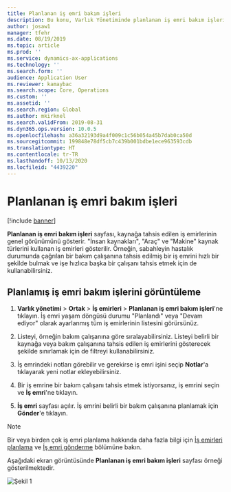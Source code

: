 ```yaml
---
title: Planlanan iş emri bakım işleri
description: Bu konu, Varlık Yönetiminde planlanan iş emri bakım işlerini açıklamaktadır.
author: josaw1
manager: tfehr
ms.date: 08/19/2019
ms.topic: article
ms.prod: ''
ms.service: dynamics-ax-applications
ms.technology: ''
ms.search.form: ''
audience: Application User
ms.reviewer: kamaybac
ms.search.scope: Core, Operations
ms.custom: ''
ms.assetid: ''
ms.search.region: Global
ms.author: mkirknel
ms.search.validFrom: 2019-08-31
ms.dyn365.ops.version: 10.0.5
ms.openlocfilehash: a36a32193d9a4f009c1c56b054a45b7dab0ca50d
ms.sourcegitcommit: 199848e78df5cb7c439b001bdbe1ece963593cdb
ms.translationtype: HT
ms.contentlocale: tr-TR
ms.lasthandoff: 10/13/2020
ms.locfileid: "4439220"
---
```

# <a name="scheduled-work-order-maintenance-jobs"></a>Planlanan iş emri bakım işleri

[!include [banner](../../includes/banner.md)]

 

**Planlanan iş emri bakım işleri** sayfası, kaynağa tahsis edilen iş emirlerinin genel görünümünü gösterir. "İnsan kaynakları", "Araç" ve "Makine" kaynak türlerini kullanan iş emirleri gösterilir. Örneğin, sabahleyin hastalık durumunda çağrılan bir bakım çalışanına tahsis edilmiş bir iş emrini hızlı bir şekilde bulmak ve işe hızlıca başka bir çalışanı tahsis etmek için de kullanabilirsiniz.

## <a name="view-scheduled-work-order-maintenance-jobs"></a>Planlamış iş emri bakım işlerini görüntüleme

1. **Varlık yönetimi** > **Ortak** > **İş emirleri** > **Planlanan iş emri bakım işleri**'ne tıklayın. İş emri yaşam döngüsü durumu "Planlandı" veya "Devam ediyor" olarak ayarlanmış tüm iş emirlerinin listesini görürsünüz.

2. Listeyi, örneğin bakım çalışanına göre sıralayabilirsiniz. Listeyi belirli bir kaynağa veya bakım çalışanına tahsis edilen iş emirlerini gösterecek şekilde sınırlamak için de filtreyi kullanabilirsiniz.

3. İş emrindeki notları görebilir ve gerekirse iş emri işini seçip **Notlar**'a tıklayarak yeni notlar ekleyebilirsiniz.

4. Bir iş emrine bir bakım çalışanı tahsis etmek istiyorsanız, iş emrini seçin ve **İş emri**'ne tıklayın.

5. **İş emri** sayfası açılır. İş emrini belirli bir bakım çalışanına planlamak için **Gönder**'e tıklayın.

>[!NOTE]
>Bir veya birden çok iş emri planlama hakkında daha fazla bilgi için [İş emirleri planlama](../work-order-scheduling/schedule-work-orders.md) ve [İş emri gönderme](../work-order-scheduling/dispatch-work-order.md) bölümüne bakın.

Aşağıdaki ekran görüntüsünde **Planlanan iş emri bakım işleri** sayfası örneği gösterilmektedir.

![Şekil 1](media/07-work-order-scheduling.png)


